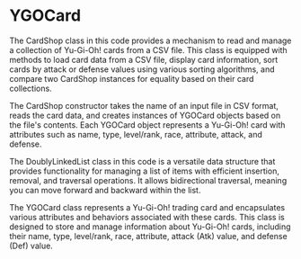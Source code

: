# YGOCard

The CardShop class in this code provides a mechanism to read and manage a collection of Yu-Gi-Oh! cards from a CSV file. This class is equipped with methods to load card data from a CSV file, display card information, sort cards by attack or defense values using various sorting algorithms, and compare two CardShop instances for equality based on their card collections.

The CardShop constructor takes the name of an input file in CSV format, reads the card data, and creates instances of YGOCard objects based on the file's contents. Each YGOCard object represents a Yu-Gi-Oh! card with attributes such as name, type, level/rank, race, attribute, attack, and defense.

The DoublyLinkedList class in this code is a versatile data structure that provides functionality for managing a list of items with efficient insertion, removal, and traversal operations. It allows bidirectional traversal, meaning you can move forward and backward within the list. 

The YGOCard class represents a Yu-Gi-Oh! trading card and encapsulates various attributes and behaviors associated with these cards. This class is designed to store and manage information about Yu-Gi-Oh! cards, including their name, type, level/rank, race, attribute, attack (Atk) value, and defense (Def) value.
